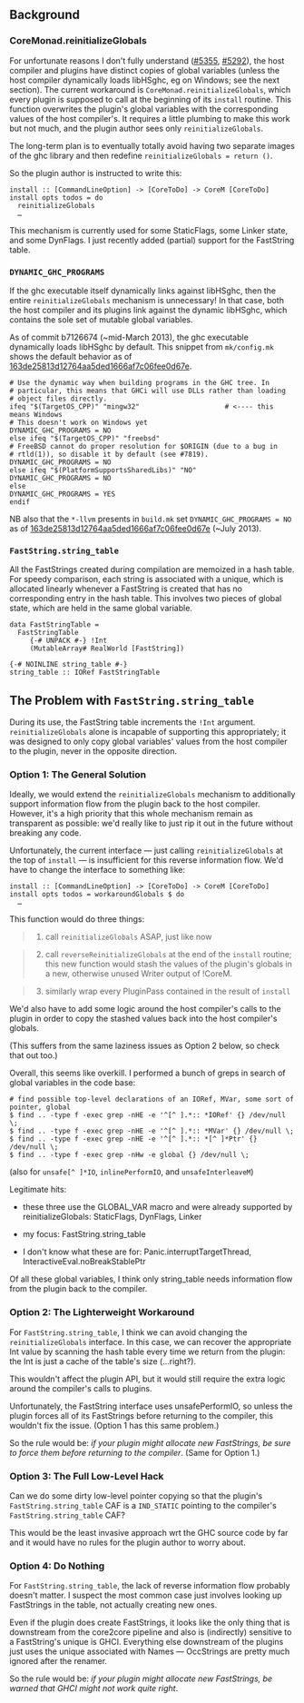 


## Background


### CoreMonad.reinitializeGlobals



For unfortunate reasons I don't fully understand ([\#5355](https://gitlab.staging.haskell.org/ghc/ghc/issues/5355), [\#5292](https://gitlab.staging.haskell.org/ghc/ghc/issues/5292)), the host compiler and plugins have distinct copies of global variables (unless the host compiler dynamically loads libHSghc, eg on Windows; see the next section).  The current workaround is `CoreMonad.reinitializeGlobals`, which every plugin is supposed to call at the beginning of its `install` routine.  This function overwrites the plugin's global variables with the corresponding values of the host compiler's. It requires a little plumbing to make this work but not much, and the plugin author sees only `reinitializeGlobals`.



The long-term plan is to eventually totally avoid having two separate images of the ghc library and then redefine `reinitializeGlobals = return ()`.



So the plugin author is instructed to write this:


```wiki
install :: [CommandLineOption] -> [CoreToDo] -> CoreM [CoreToDo]
install opts todos = do
  reinitializeGlobals
  …
```


This mechanism is currently used for some StaticFlags, some Linker state, and some DynFlags. I just recently added (partial) support for the FastString table.


### `DYNAMIC_GHC_PROGRAMS`



If the ghc executable itself dynamically links against libHSghc, then the entire `reinitializeGlobals` mechanism is unnecessary! In that case, both the host compiler and its plugins link against the dynamic libHSghc, which contains the sole set of mutable global variables.



As of commit b7126674 (\~mid-March 2013), the ghc executable dynamically loads libHSghc by default. This snippet from `mk/config.mk` shows the default behavior as of [163de25813d12764aa5ded1666af7c06fee0d67e](/trac/ghc/changeset/163de25813d12764aa5ded1666af7c06fee0d67e/ghc).


```wiki
# Use the dynamic way when building programs in the GHC tree. In
# particular, this means that GHCi will use DLLs rather than loading
# object files directly.
ifeq "$(TargetOS_CPP)" "mingw32"                     # <---- this means Windows
# This doesn't work on Windows yet
DYNAMIC_GHC_PROGRAMS = NO
else ifeq "$(TargetOS_CPP)" "freebsd"
# FreeBSD cannot do proper resolution for $ORIGIN (due to a bug in
# rtld(1)), so disable it by default (see #7819).
DYNAMIC_GHC_PROGRAMS = NO
else ifeq "$(PlatformSupportsSharedLibs)" "NO"
DYNAMIC_GHC_PROGRAMS = NO
else
DYNAMIC_GHC_PROGRAMS = YES
endif
```


NB also that the `*-llvm` presents in `build.mk` set `DYNAMIC_GHC_PROGRAMS = NO` as of [163de25813d12764aa5ded1666af7c06fee0d67e](/trac/ghc/changeset/163de25813d12764aa5ded1666af7c06fee0d67e/ghc) (\~July 2013).


### `FastString.string_table`



All the FastStrings created during compilation are memoized in a hash table. For speedy comparison, each string is associated with a unique, which is allocated linearly whenever a FastString is created that has no corresponding entry in the hash table. This involves two pieces of global state, which are held in the same global variable.


```wiki
data FastStringTable =
  FastStringTable
     {-# UNPACK #-} !Int
     (MutableArray# RealWorld [FastString])
 
{-# NOINLINE string_table #-}
string_table :: IORef FastStringTable
```

## The Problem with `FastString.string_table`



During its use, the FastString table increments the `!Int` argument. `reinitializeGlobals` alone is incapable of supporting this appropriately; it was designed to only copy global variables' values from the host compiler to the plugin, never in the opposite direction.


### Option 1: The General Solution



Ideally, we would extend the `reinitializeGlobals` mechanism to additionally support information flow from the plugin back to the host compiler. However, it's a high priority that this whole mechanism remain as transparent as possible: we'd really like to just rip it out in the future without breaking any code.



Unfortunately, the current interface — just calling `reinitializeGlobals` at the top of `install` — is insufficient for this reverse information flow. We'd have to change the interface to something like:


```wiki
install :: [CommandLineOption] -> [CoreToDo] -> CoreM [CoreToDo]
install opts todos = workaroundGlobals $ do
  …
```


This function would do three things:


>
>
> 1) call `reinitializeGlobals` ASAP, just like now
>
>

>
>
> 2) call `reverseReinitializeGlobals` at the end of the `install` routine; this new function would stash the values of the plugin's globals in a new, otherwise unused Writer output of !CoreM.
>
>

>
>
> 3) similarly wrap every PluginPass contained in the result of `install`
>
>


We'd also have to add some logic around the host compiler's calls to the plugin in order to copy the stashed values back into the host compiler's globals.



(This suffers from the same laziness issues as Option 2 below, so check that out too.)



Overall, this seems like overkill. I performed a bunch of greps in search of global variables in the code base:


```wiki
# find possible top-level declarations of an IORef, MVar, some sort of pointer, global
$ find .. -type f -exec grep -nHE -e '^[^ ].*:: *IORef' {} /dev/null \;
$ find .. -type f -exec grep -nHE -e '^[^ ].*:: *MVar' {} /dev/null \;
$ find .. -type f -exec grep -nHE -e '^[^ ].*:: *[^ ]*Ptr' {} /dev/null \;
$ find .. -type f -exec grep -nHw -e global {} /dev/null \;
```


(also for `unsafe[^ ]*IO`, `inlinePerformIO`, and `unsafeInterleaveM`)



Legitimate hits:


- these three use the GLOBAL\_VAR macro and were already supported by reinitializeGlobals: StaticFlags, DynFlags, Linker

- my focus: FastString.string\_table

- I don't know what these are for: Panic.interruptTargetThread, InteractiveEval.noBreakStablePtr


Of all these global variables, I think only string\_table needs information flow from the plugin back to the compiler.


### Option 2: The Lighterweight Workaround



For `FastString.string_table`, I think we can avoid changing the `reinitializeGlobals` interface. In this case, we can recover the appropriate Int value by scanning the hash table every time we return from the plugin: the Int is just a cache of the table's size (…right?).



This wouldn't affect the plugin API, but it would still require the extra logic around the compiler's calls to plugins.



Unfortunately, the FastString interface uses unsafePerformIO, so unless the plugin forces all of its FastStrings before returning to the compiler, this wouldn't fix the issue. (Option 1 has this same problem.)



So the rule would be: *if your plugin might allocate new FastStrings, be sure to force them before returning to the compiler*. (Same for Option 1.)


### Option 3: The Full Low-Level Hack



Can we do some dirty low-level pointer copying so that the plugin's `FastString.string_table` CAF is a `IND_STATIC` pointing to the compiler's `FastString.string_table` CAF?



This would be the least invasive approach wrt the GHC source code by far and it would have no rules for the plugin author to worry about.


### Option 4: Do Nothing



For `FastString.string_table`, the lack of reverse information flow probably doesn't matter. I suspect the most common case just involves looking up FastStrings in the table, not actually creating new ones.



Even if the plugin does create FastStrings, it looks like the only thing that is downstream from the core2core pipeline and also is (indirectly) sensitive to a FastString's unique is GHCI. Everything else downstream of the plugins just uses the unique associated with Names — OccStrings are pretty much ignored after the renamer.



So the rule would be: *if your plugin might allocate new FastStrings, be warned that GHCI might not work quite right*.


